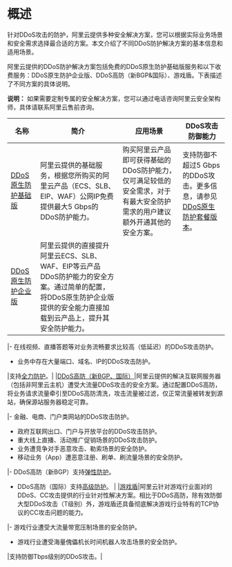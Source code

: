 # 概述

针对DDoS攻击的防护，阿里云提供多种安全解决方案，您可以根据实际业务场景和安全需求选择最合适的方案。本文介绍了不同DDoS防护解决方案的基本信息和适用场景。

阿里云提供的DDoS防护解决方案包括免费的DDoS原生防护基础版服务和以下收费服务：DDoS原生防护企业版、DDoS高防（新BGP&国际）、游戏盾。下表描述了不同方案的具体说明。

**说明：** 如果需要定制专属的安全解决方案，您可以通过电话咨询阿里云安全架构师，具体请联系阿里云售前咨询。

|名称|简介|应用场景|DDoS攻击防御能力|
|--|--|----|----------|
|[DDoS原生防护基础版](/intl.zh-CN/阿里云DDoS防护产品介绍/DDoS原生防护/什么是DDoS原生防护.mdsection_y9w_gnp_17u)|阿里云提供的基础服务，根据您所购买的阿里云产品（ECS、SLB、EIP、WAF）公网IP免费提供最大5 Gbps的DDoS防护能力。|购买阿里云产品即可获得基础的DDoS防护能力，仅可满足较低的安全需求，对于有最大安全防护需求的用户建议额外开通其他的安全方案。|支持防御不超过5 Gbps的DDoS攻击。更多信息，请参见[DDoS原生防护套餐版本](/intl.zh-CN/阿里云DDoS防护产品介绍/DDoS原生防护/什么是DDoS原生防护.mdsection_y9w_gnp_17u)。 |
|[DDoS原生防护企业版](/intl.zh-CN/阿里云DDoS防护产品介绍/DDoS原生防护/什么是DDoS原生防护.md)|阿里云提供的直接提升阿里云ECS、SLB、WAF、EIP等云产品DDoS防护能力的安全方案。通过简单的配置，将DDoS原生防护企业版提供的安全能力直接加载到云产品上，提升其安全防护能力。

|-   在线视频、直播答题等对业务流畅要求比较高（低延迟）的DDoS攻击防护。
-   业务中存在大量端口、域名、IP的DDoS攻击防护。

|支持[全力防护](/intl.zh-CN/3分钟了解DDoS攻击/常见术语.md)。|
|[DDoS高防（新BGP、国际）](/intl.zh-CN/阿里云DDoS防护产品介绍/什么是DDoS高防（新BGP&国际）.md)|阿里云提供的解决互联网服务器（包括非阿里云主机）遭受大流量DDoS攻击的安全方案。通过配置DDoS高防，将业务请求流量牵引至DDoS高防清洗，攻击流量被过滤，仅正常流量被转发到源站，确保源站服务器稳定可靠。

|-   金融、电商、门户类网站的DDoS攻击防护。
-   政府互联网出口、门户与开放平台的DDoS攻击防护。
-   重大线上直播、活动推广促销场景的DDoS攻击防护。
-   业务遭竞争对手恶意攻击、勒索场景的安全防护。
-   移动业务（App）遭恶意注册、刷单、刷流量场景的安全防护。

|-   DDoS高防（新BGP）支持[弹性防护](/intl.zh-CN/3分钟了解DDoS攻击/常见术语.md)。
-   DDoS高防（国际）支持[高级防护](/intl.zh-CN/3分钟了解DDoS攻击/常见术语.md)。 |
|[游戏盾](/intl.zh-CN/产品简介/什么是游戏盾.md)|阿里云针对游戏行业面对的DDoS、CC攻击提供的行业针对性解决方案。相比于DDoS高防，除有效防御大型DDoS攻击（T级别）外，游戏盾还具备彻底解决游戏行业特有的TCP协议的CC攻击问题的能力。

|-   游戏行业遭受大流量带宽压制场景的安全防护。
-   游戏行业遭受海量傀儡机长时间机器人攻击场景的安全防护。

|支持防御Tbps级别的DDoS攻击。|

